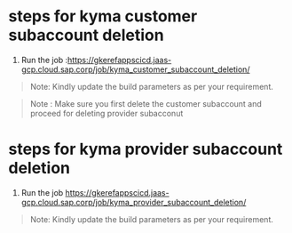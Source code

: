 # steps for kyma customer subaccount deletion
1. Run the job :https://gkerefappscicd.jaas-gcp.cloud.sap.corp/job/kyma_customer_subaccount_deletion/
> Note: Kindly update the build parameters as per your requirement.

> Note : Make sure you first delete the customer subaccount and proceed for deleting provider subacconut
# steps for kyma provider subaccount deletion
1. Run the job https://gkerefappscicd.jaas-gcp.cloud.sap.corp/job/kyma_provider_subaccount_deletion/
> Note: Kindly update the build parameters as per your requirement.

